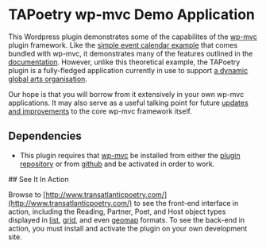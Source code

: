 # TAPoetry wp-mvc Demo Application

This Wordpress plugin demonstrates some of the capabilites of the [wp-mvc](https://github.com/tombenner/wp-mvc) plugin framework. Like the [simple event calendar example](https://github.com/tombenner/wp-mvc/tree/master/examples/events-calendar-example) that comes bundled with wp-mvc, it demonstrates many of the features outlined in the [documentation](http://wpmvc.org/). However, unlike this theoretical example, the TAPoetry plugin is a fully-fledged application currently in use to support [a dynamic global arts organisation](http://www.transatlanticpoetry.com/).

Our hope is that you will borrow from it extensively in your own wp-mvc applications. It may also serve as a useful talking point for future [updates and improvements](https://github.com/tombenner/wp-mvc/issues) to the core wp-mvc framework itself.

## Dependencies

 * This plugin requires that [wp-mvc](http://wpmvc.org/) be installed from either the [plugin repository](https://wordpress.org/plugins/wp-mvc/) or from [github](https://github.com/tombenner/wp-mvc) and be activated in order to work.
 
## See It In Action

 Browse to [http://www.transatlanticpoetry.com/](http://www.transatlanticpoetry.com/) to see the front-end interface in action, including the Reading, Partner, Poet, and Host object types displayed in [list](http://www.transatlanticpoetry.com/readings/), [grid](http://www.transatlanticpoetry.com/poets/), and even [geomap](http://www.transatlanticpoetry.com/the-map/) formats. To see the back-end in action, you must install and activate the plugin on your own development site.
